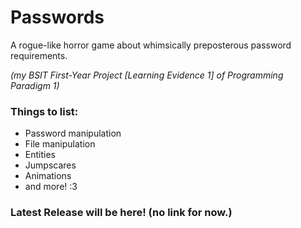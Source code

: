 # Passwords

A rogue-like horror game about whimsically preposterous password requirements.

*(my BSIT First-Year Project [Learning Evidence 1] of Programming Paradigm 1)*

### Things to list:
* Password manipulation
* File manipulation
* Entities
* Jumpscares
* Animations
* and more! :3

### Latest Release will be here! (no link for now.)
